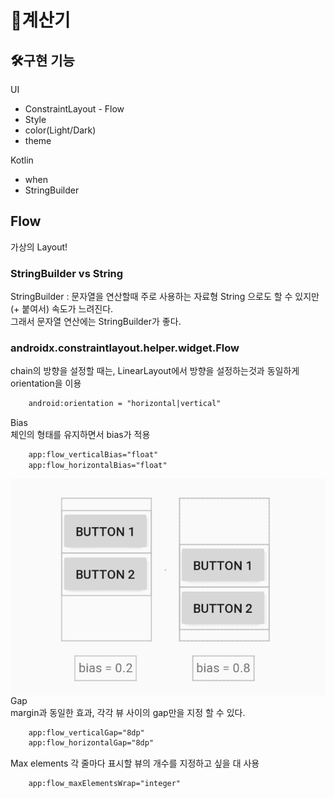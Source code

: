 # 🧮계산기
## 🛠️구현 기능
UI 
- ConstraintLayout - Flow
- Style
- color(Light/Dark)
- theme  

Kotlin
- when
- StringBuilder


## Flow
가상의 Layout!
  

### StringBuilder vs String
StringBuilder : 문자열을 연산할때 주로 사용하는 자료형
String 으로도 할 수 있지만 (+ 붙여서) 속도가 느려진다.  
그래서 문자열 연산에는 StringBuilder가 좋다.

### androidx.constraintlayout.helper.widget.Flow

chain의 방향을 설정할 때는, LinearLayout에서 방향을 설정하는것과 동일하게 orientation을 이용
```xml
    android:orientation = "horizontal|vertical"
```

Bias  
체인의 형태를 유지하면서 bias가 적용
```xml
    app:flow_verticalBias="float"
    app:flow_horizontalBias="float"
```

<img align="left" src="./bias.jpg">    

Gap  
margin과 동일한 효과, 각각 뷰 사이의 gap만을 지정 할 수 있다.  
```xml
    app:flow_verticalGap="8dp"
    app:flow_horizontalGap="8dp"
```

Max elements
각 줄마다 표시할 뷰의 개수를 지정하고 싶을 대 사용
```xml
    app:flow_maxElementsWrap="integer"
```